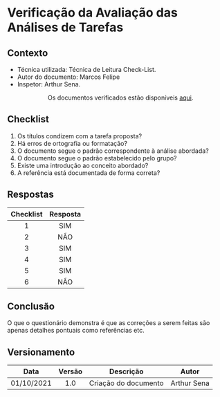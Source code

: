 # Verificação da Avaliação das Análises de Tarefas

## Contexto

- Técnica utilizada: Técnica de Leitura Check-List.
- Autor do documento: Marcos Felipe
- Inspetor: Arthur Sena.

<p style="text-align: center; text-indent: 20px;">Os documentos verificados estão disponíveis <a href="https://interacao-humano-computador.github.io/designAvaliacaoDesenvolvimento/nivel1/taskAnalisys/taskAnalisysPlanning/">aqui</a>.</p>


## Checklist

1. Os títulos condizem com a tarefa proposta?
2. Há erros de ortografia ou formatação?
3. O documento segue o padrão correspondente à análise abordada?
4. O documento segue o padrão estabelecido pelo grupo?
5. Existe uma introdução ao conceito abordado?
6. A referência está documentada de forma correta?

## Respostas

| Checklist | Resposta | 
|:-:|:-:|
| 1  | SIM |
| 2  | NÃO |
| 3  | SIM |
| 4  | SIM |
| 5  | SIM |
| 6  | NÃO |


## Conclusão

O que o questionário demonstra é que as correções a serem feitas são apenas detalhes pontuais como referências etc.

## Versionamento

| Data  | Versão |      Descrição       |     Autor     |
| :---: | :----: | :------------------: | :-----------: |
| 01/10/2021 |   1.0   | Criação do documento | Arthur Sena   |